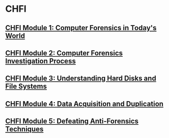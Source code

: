 # CHFI
## [CHFI Module 1: Computer Forensics in Today's World](m1.md)
## [CHFI Module 2: Computer Forensics Investigation Process](m2.md)
## [CHFI Module 3: Understanding Hard Disks and File Systems](m3.md)
## [CHFI Module 4: Data Acquisition and Duplication](m4.md)
## [CHFI Module 5: Defeating Anti-Forensics Techniques](m5.md)
